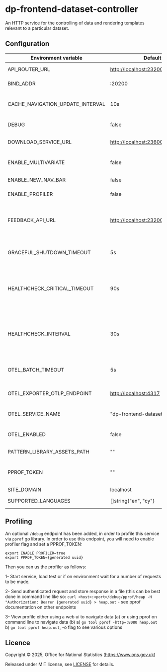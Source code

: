 # dp-frontend-dataset-controller

An HTTP service for the controlling of data and rendering templates relevant to a particular dataset.

## Configuration

| Environment variable             | Default                          | Description                                                                                                                                           |
| -------------------------------- | -------------------------------- | ----------------------------------------------------------------------------------------------------------------------------------------------------- |
| API_ROUTER_URL                   | <http://localhost:23200/v1>        | The URL of the [dp-api-router](https://github.com/ONSdigital/dp-api-router)                                                                           |
| BIND_ADDR                        | :20200                           | The host and port to bind to.                                                                                                                         |
| CACHE_NAVIGATION_UPDATE_INTERVAL | 10s                              | How often the navigation cache is updated                                                                                                             |
| DEBUG                            | false                            | Enable debug mode                                                                                                                                     |
| DOWNLOAD_SERVICE_URL             | <http://localhost:23600>          | The URL of [dp-download-service](https://www.github.com/ONSdigital/dp-download-service).                                                              |
| ENABLE_MULTIVARIATE              | false                            | Enable 2021 [multivariate datasets](https://github.com/ONSdigital/dp-dataset-api/blob/5f9f4218b65aae4803809f4a876e9f72b9bf5305/models/dataset.go#L43) |
| ENABLE_NEW_NAV_BAR               | false                            | Enable new nav bar                                                                                                                                    |
| ENABLE_PROFILER                  | false                            | Flag to enable go profiler                                                                                                                            |
| FEEDBACK_API_URL               | <http://localhost:23200/v1/feedback> | The public `dp-api-router` address for feedback, not the internal one |
| GRACEFUL_SHUTDOWN_TIMEOUT        | 5s                               | The graceful shutdown timeout in seconds                                                                                                              |
| HEALTHCHECK_CRITICAL_TIMEOUT     | 90s                              | The time taken for the health changes from warning state to critical due to subsystem check failures                                                  |
| HEALTHCHECK_INTERVAL             | 30s                              | The time between calling healthcheck endpoints for check subsystems                                                                                   |
| OTEL_BATCH_TIMEOUT               | 5s                               | Interval between pushes to OT Collector                                                                                                               |
| OTEL_EXPORTER_OTLP_ENDPOINT      | <http://localhost:4317>            | URL for OpenTelemetry endpoint                                                                                                                        |
| OTEL_SERVICE_NAME                | "dp-frontend-dataset-controller" | Service name to report to telemetry tools                                                                                                             |
| OTEL_ENABLED                     | false                            | Feature flag to enable OpenTelemetry    |
| PATTERN_LIBRARY_ASSETS_PATH      | ""                               | Pattern library location                                                                                                                              |
| PPROF_TOKEN                      | ""                               | The profiling token to access service profiling                                                                                                       |
| SITE_DOMAIN                      | localhost                        |                                                                                                                                                       |
| SUPPORTED_LANGUAGES              | []string{"en", "cy"}             | Supported languages                                                                                                                                   |

## Profiling

An optional `/debug` endpoint has been added, in order to profile this service via `pprof` go library.
In order to use this endpoint, you will need to enable profiler flag and set a PPROF_TOKEN:

```text
export ENABLE_PROFILER=true
export PPROF_TOKEN={generated uuid}
```

Then you can us the profiler as follows:

1- Start service, load test or if on environment wait for a number of requests to be made.

2- Send authenticated request and store response in a file (this can be best done in command line like so: `curl <host>:<port>/debug/pprof/heap -H "Authorization: Bearer {generated uuid} > heap.out` - see pprof documentation on other endpoints

3- View profile either using a web ui to navigate data (a) or using pprof on command line to navigate data (b)
a) `go tool pprof -http=:8080 heap.out`
b) `go tool pprof heap.out`, -o flag to see various options

## Licence

Copyright © 2025, Office for National Statistics (<https://www.ons.gov.uk>)

Released under MIT license, see [LICENSE](LICENSE.md) for details.
